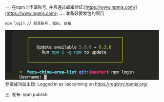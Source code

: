 一.  在npm上申请账号, 并且通过邮箱验证:[https://www.npmjs.com/](https://www.npmjs.com/)
二. 准备好要发包的项目
   ```
   npm login // 登录账号, 密码, 邮箱
   ```
   ![](/assets/npmlogin.png)
登录成功后出现: Logged in as liaocaiming on https://registry.npmjs.org/

三. 发布: npm publish
